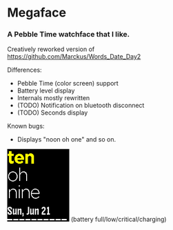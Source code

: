 Megaface
========

### A Pebble Time watchface that I like.

Creatively reworked version of https://github.com/Marckus/Words_Date_Day2

Differences:
 - Pebble Time (color screen) support
 - Battery level display
 - Internals mostly rewritten
 - (TODO) Notification on bluetooth disconnect
 - (TODO) Seconds display

Known bugs:
 - Displays "noon oh one" and so on.

![Screenshots](/screenshots.gif?raw=true "Screenshots")
(battery full/low/critical/charging)
